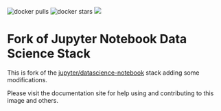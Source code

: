![docker pulls](https://img.shields.io/docker/pulls/marcsaric/datascience-notebook.svg) ![docker stars](https://img.shields.io/docker/stars/marcsaric/datascience-notebook.svg) [![](https://images.microbadger.com/badges/image/marcsaric/datascience-notebook.svg)](https://microbadger.com/images/marcsaric/datascience-notebook "marcsaric/datascience-notebook image metadata")

# Fork of Jupyter Notebook Data Science Stack

This is fork of the [jupyter/datascience-notebook](https://github.com/jupyter/docker-stacks/tree/master/datascience-notebook) stack adding some modifications.

Please visit the documentation site for help using and contributing to this image and others.

